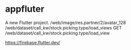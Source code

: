# appfluter

A new Flutter project.
/web/image/res.partner/2/avatar_128
/web/dataset/call_kw/stock.picking.type/load_views
GET /web/dataset/call_kw/stock.picking.type/load_view

https://firebase.flutter.dev/
